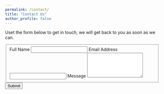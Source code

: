 ```yaml
---
permalink: /contact/
title: "Contact Us"
author_profile: false
---
```


Uset the form below to get in touch, we will get back to you as soon as we can.

<form id="fs-frm" name="simple-contact-form" accept-charset="utf-8" action="https://formspree.io/f/xwkybvdr" method="post" wtx-context="0E9B3B15-751D-4534-8684-1E8FC7440E08">
  <fieldset id="fs-frm-inputs">
    <label for="full-name">Full Name</label>
    <input type="text" name="name" id="full-name" placeholder="" required="" wtx-context="AFD6BDEE-E1E5-4CAE-A7D1-D088958FBB8D">
    <label for="email-address">Email Address</label>
    <input type="email" name="_replyto" id="email-address" placeholder="" required="" wtx-context="0A24A2BC-42F0-4783-8923-F71DFC15E61E">
    <label for="message">Message</label>
    <textarea rows="5" name="message" id="message" placeholder="" required=""></textarea>
    <input type="hidden" name="_subject" id="email-subject" value="Contact Form Submission" wtx-context="BCFF430D-A4ED-4BEF-9604-99558B87B4BF">
  </fieldset>
  <input type="submit" value="Submit" wtx-context="37C1458D-C012-409D-8301-B2D2AED6E9C4">
</form>